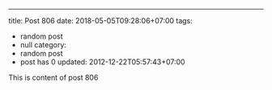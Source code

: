 ---
title: Post 806
date: 2018-05-05T09:28:06+07:00
tags:
  - random post
  - null
category:
  - random post
  - post has 0
updated: 2012-12-22T05:57:43+07:00

This is content of post 806